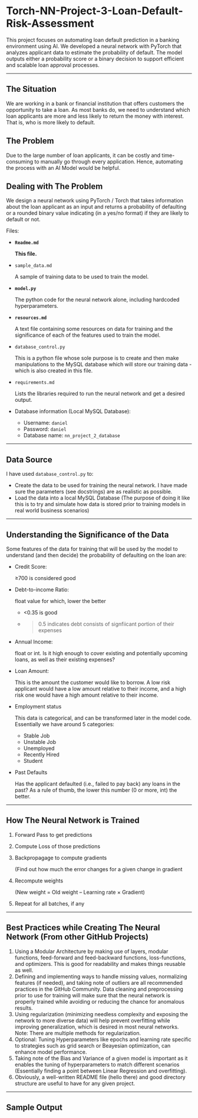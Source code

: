 # Torch-NN-Project-3-Loan-Default-Risk-Assessment
This project focuses on automating loan default prediction in a banking environment using AI. We developed a neural network with PyTorch that analyzes applicant data to estimate the probability of default. The model outputs either a probability score or a binary decision to support efficient and scalable loan approval processes.

---

## The Situation

We are working in a bank or financial institution that offers customers the opportunity to take a loan. As most banks do, we need to understand which loan applicants are more and less likely to return the money with interest. That is, who is more likely to default.

## The Problem

Due to the large number of loan applicants, it can be costly and time-consuming to manually go through every application. Hence, automating the process with an AI Model would be helpful.

## Dealing with The Problem

We design a neural network using PyTorch / Torch that takes information about the loan applicant as an input and returns a probability of defaulting or a rounded binary value indicating (in a yes/no format) if they are likely to default or not.

Files:

- **`Readme.md`**
    
    **This file.**
    
- `sample_data.md`
    
    A sample of training data to be used to train the model.
    
- **`model.py`**
    
    The python code for the neural network alone, including hardcoded hyperparameters.
    
- **`resources.md`**
    
    A text file containing some resources on data for training and the significance of each of the features used to train the model.
    
- `database_control.py`
    
    This is a python file whose sole purpose is to create and then make manipulations to the MySQL database which will store our training data - which is also created in this file.
    
- `requirements.md`
    
    Lists the libraries required to run the neural network and get a desired output.
    
- Database information (Local MySQL Database):
    - Username: `daniel`
    - Password: `daniel`
    - Database name: `nn_project_2_database`

---

## Data Source

I have used `database_control.py` to: 

- Create the data to be used for training the neural network. I have made sure the parameters (see docstrings) are as realistic as possible.
- Load the data into a local MySQL Database (The purpose of doing it like this is to try and simulate how data is stored prior to training models in real world business scenarios)

---

## Understanding the Significance of the Data

Some features of the data for training that will be used by the model to understand (and then decide) the probability of defaulting on the loan are:

- Credit Score:
    
    ≥700 is considered good
    
- Debt-to-income Ratio:
    
    float value for which, lower the better
    
    - <0.35 is good
    - >0.5 indicates debt consists of signfiicant portion of their expenses
- Annual Income:
    
    float or int. Is it high enough to cover existing and potentially upcoming loans, as well as their existing expenses?
    
- Loan Amount:
    
    This is the amount the customer would like to borrow. A low risk applicant would have a low amount relative to their income, and a high risk one would have a high amount relative to their income.
    
- Employment status
    
    This data is categorical, and can be transformed later in the model code. Essentially we have around 5 categories:
    
    - Stable Job
    - Unstable Job
    - Unemployed
    - Recently Hired
    - Student
 
- Past Defaults
    
    Has the applicant defaulted (i.e., failed to pay back) any loans in the past? As a rule of thumb, the lower this number (0 or more, int) the better.
---

## How The Neural Network is Trained

1. Forward Pass to get predictions
2. Compute Loss of those predictions
3. Backpropagage to compute gradients 
    
    (Find out how much the error changes for a given change in gradient
    
4. Recompute weights 
    
    (New weight = Old weight – Learning rate × Gradient)
    
5. Repeat for all batches, if any

---

## Best Practices while Creating The Neural Network (From other GitHub Projects)

1. Using a Modular Architecture by making use of layers, modular functions, feed-forward and feed-backward functions, loss-functions, and optimizers. This is good for readability and makes things reusable as well.
2. Defining and implementing ways to handle missing values, normalizing features (if needed), and taking note of outliers are all recommended practices in the GitHub Community. Data cleaning and preprocessing prior to use for training will make sure that the neural network is properly trained while avoiding or reducing the chance for anomalous results.
3. Using regularization (minimizing needless complexity and exposing the network to more diverse data) will help prevent overfitting while improving generalization, which is desired in most neural networks. Note: There are multiple methods for regularization.
4. Optional: Tuning Hyperparameters like epochs and learning rate specific to strategies such as grid search or Beayesian optimization, can enhance model performance.
5. Taking note of the Bias and Variance of a given model is important as it enables the tuning of hyperparameters to match different scenarios (Essentially finding a point between Linear Regression and overfitting).
6. Obviously, a well-written README file (hello there) and good directory structure are useful to have for any given project.

---

## Sample Output
